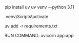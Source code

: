 pip install uv
uv venv --python 3.11

.venv\Scripts\activate

uv add -r requirements.txt

RUN COMMAND: uvicorn app:app